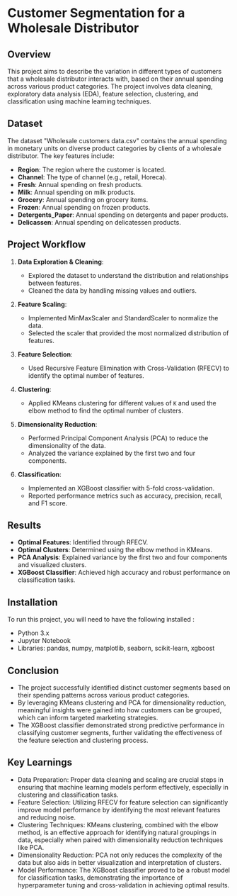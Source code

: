 # Customer Segmentation for a Wholesale Distributor

## Overview
This project aims to describe the variation in different types of customers that a wholesale distributor interacts with, based on their annual spending across various product categories. The project involves data cleaning, exploratory data analysis (EDA), feature selection, clustering, and classification using machine learning techniques.

## Dataset

The dataset "Wholesale customers data.csv" contains the annual spending in monetary units on diverse product categories by clients of a wholesale distributor. The key features include:

- **Region**: The region where the customer is located.
- **Channel**: The type of channel (e.g., retail, Horeca).
- **Fresh**: Annual spending on fresh products.
- **Milk**: Annual spending on milk products.
- **Grocery**: Annual spending on grocery items.
- **Frozen**: Annual spending on frozen products.
- **Detergents_Paper**: Annual spending on detergents and paper products.
- **Delicassen**: Annual spending on delicatessen products.

## Project Workflow
1. **Data Exploration & Cleaning**:
   - Explored the dataset to understand the distribution and relationships between features.
   - Cleaned the data by handling missing values and outliers.

2. **Feature Scaling**:
   - Implemented MinMaxScaler and StandardScaler to normalize the data.
   - Selected the scaler that provided the most normalized distribution of features.

3. **Feature Selection**:
   - Used Recursive Feature Elimination with Cross-Validation (RFECV) to identify the optimal number of features.

4. **Clustering**:
   - Applied KMeans clustering for different values of `K` and used the elbow method to find the optimal number of clusters.

5. **Dimensionality Reduction**:
   - Performed Principal Component Analysis (PCA) to reduce the dimensionality of the data.
   - Analyzed the variance explained by the first two and four components.

6. **Classification**:
   - Implemented an XGBoost classifier with 5-fold cross-validation.
   - Reported performance metrics such as accuracy, precision, recall, and F1 score.

## Results
- **Optimal Features**: Identified through RFECV.
- **Optimal Clusters**: Determined using the elbow method in KMeans.
- **PCA Analysis**: Explained variance by the first two and four components and visualized clusters.
- **XGBoost Classifier**: Achieved high accuracy and robust performance on classification tasks.

## Installation
To run this project, you will need to have the following installed :

- Python 3.x
- Jupyter Notebook
- Libraries: pandas, numpy, matplotlib, seaborn, scikit-learn, xgboost

## Conclusion
- The project successfully identified distinct customer segments based on their spending patterns across various product categories. 
- By leveraging KMeans clustering and PCA for dimensionality reduction, meaningful insights were gained into how customers can be grouped, which can inform targeted marketing strategies. 
- The XGBoost classifier demonstrated strong predictive performance in classifying customer segments, further validating the effectiveness of the feature selection and clustering process.

## Key Learnings
- Data Preparation: Proper data cleaning and scaling are crucial steps in ensuring that machine learning models perform effectively, especially in clustering and classification tasks.
- Feature Selection: Utilizing RFECV for feature selection can significantly improve model performance by identifying the most relevant features and reducing noise.
- Clustering Techniques: KMeans clustering, combined with the elbow method, is an effective approach for identifying natural groupings in data, especially when paired with dimensionality reduction techniques like PCA.
- Dimensionality Reduction: PCA not only reduces the complexity of the data but also aids in better visualization and interpretation of clusters.
- Model Performance: The XGBoost classifier proved to be a robust model for classification tasks, demonstrating the importance of hyperparameter tuning and cross-validation in achieving optimal results.
